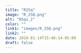 ```yaml
---
title: "R2Sq"
image: "R_2SQ.png"
alt: "RSqs_2"
color: ""
link1: "images/R_2SQ.png"
link2: ""
date: 2018-01-14T15:48:14-05:00
draft: false
---
```


